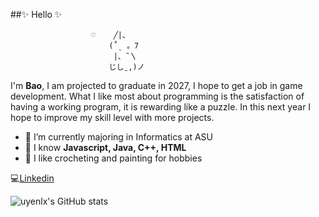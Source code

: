 ##✨ Hello  ✨
                      
                      ♡    ╱|、
                          (˚ˎ 。7  
                           |、˜〵          
                          じしˍ,)ノ
I'm **Bao**, I am projected to graduate in 2027, I hope to get a job in game development. What I like most about programming is the satisfaction of having a working program, it is rewarding like a puzzle. In this next year I hope to improve my skill level with more projects.

- 🌱 I’m currently majoring in Informatics at ASU
- 🤔 I know **Javascript, Java, C++, HTML**
- 💬 I like crocheting and painting for hobbies

💻[Linkedin](https://www.linkedin.com/in/bao-uyen-le/)
<!--
**uyenlx/uyenlx** is a ✨ _special_ ✨ repository because its `README.md` (this file) appears on your GitHub profile.

Here are some ideas to get you started:

- 🔭 I’m currently working on ...
- 🌱 I’m currently learning ...
- 👯 I’m looking to collaborate on ...
- 🤔 I’m looking for help with ...
- 💬 Ask me about ...
- 📫 How to reach me: ...
- 😄 Pronouns: ...
- ⚡ Fun fact: ...
-->
![uyenlx's GitHub stats](https://github-readme-stats.vercel.app/api?username=uyenlx&theme=moltack&show_icons=true)


